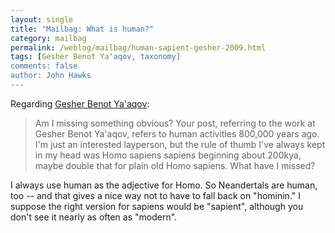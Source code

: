 ```yaml
---
layout: single 
title: "Mailbag: What is human?" 
category: mailbag
permalink: /weblog/mailbag/human-sapient-gesher-2009.html
tags: [Gesher Benot Ya'aqov, taxonomy] 
comments: false 
author: John Hawks 
---
```


Regarding <a href="http://johnhawks.net/weblog/reviews/archaeology/lower/gesher-benot-yaaqov-alperson-afil-2009.html">Gesher Benot Ya'aqov</a>: 

<blockquote>Am I missing something obvious?  Your post, referring to the work at
Gesher Benot Ya'aqov, refers to human activities 800,000 years ago.
I'm just an interested layperson, but the rule of thumb I've always
kept in my head was Homo sapiens sapiens beginning about 200kya, maybe
double that for plain old Homo sapiens.  What have I missed?</blockquote>

I always use human as the adjective for Homo. So Neandertals are human, too -- and that gives a nice way not to have to fall back on "hominin." I suppose the right version for sapiens would be "sapient", although you don't see it nearly as often as "modern". 

